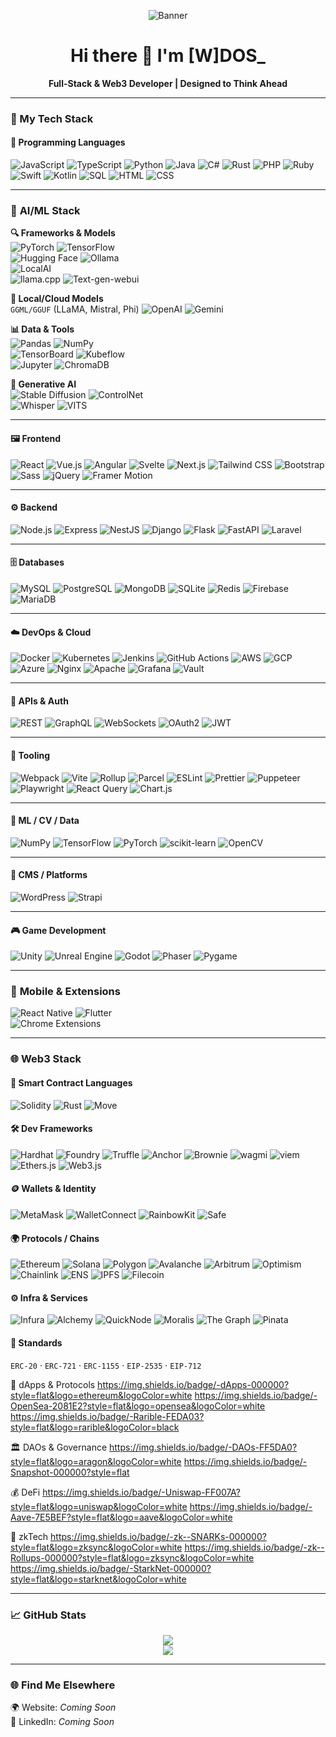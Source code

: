 <p align="center">
  <img src="https://i.ibb.co/8DYJFQTh/WDOS-Banner.png" alt="Banner" />
</p>

<h1 align="center">Hi there 👋 I'm [W]DOS_</h1>

<p align="center">
  <b>Full-Stack & Web3 Developer | Designed to Think Ahead</b>
</p>

---

### 🚀 My Tech Stack

#### 🧠 Programming Languages  
![JavaScript](https://img.shields.io/badge/-JavaScript-F7DF1E?style=flat&logo=javascript&logoColor=black)
![TypeScript](https://img.shields.io/badge/-TypeScript-3178C6?style=flat&logo=typescript&logoColor=white)
![Python](https://img.shields.io/badge/-Python-3776AB?style=flat&logo=python&logoColor=white)
![Java](https://img.shields.io/badge/-Java-007396?style=flat&logo=java&logoColor=white)
![C#](https://img.shields.io/badge/-CSharp-239120?style=flat&logo=c-sharp&logoColor=white)
![Rust](https://img.shields.io/badge/-Rust-000000?style=flat&logo=rust&logoColor=white)
![PHP](https://img.shields.io/badge/-PHP-777BB4?style=flat&logo=php&logoColor=white)
![Ruby](https://img.shields.io/badge/-Ruby-CC342D?style=flat&logo=ruby&logoColor=white)
![Swift](https://img.shields.io/badge/-Swift-FA7343?style=flat&logo=swift&logoColor=white)
![Kotlin](https://img.shields.io/badge/-Kotlin-7F52FF?style=flat&logo=kotlin&logoColor=white)
![SQL](https://img.shields.io/badge/-SQL-4479A1?style=flat&logo=postgresql&logoColor=white)
![HTML](https://img.shields.io/badge/-HTML5-E34F26?style=flat&logo=html5&logoColor=white)
![CSS](https://img.shields.io/badge/-CSS3-1572B6?style=flat&logo=css3&logoColor=white)

---

### 🤖 **AI/ML Stack**  
**🔍 Frameworks & Models**  
![PyTorch](https://img.shields.io/badge/-PyTorch-EE4C2C?style=flat&logo=pytorch&logoColor=white) 
![TensorFlow](https://img.shields.io/badge/-TensorFlow-FF6F00?style=flat&logo=tensorflow&logoColor=white)  
![Hugging Face](https://img.shields.io/badge/-Hugging%20Face-FFD21E?style=flat&logo=huggingface&logoColor=black)
![Ollama](https://img.shields.io/badge/-Ollama-7E5BEF?style=flat)  
![LocalAI](https://img.shields.io/badge/-LocalAI-7E5BEF?style=flat)  
![llama.cpp](https://img.shields.io/badge/-llama.cpp-FF6C37?style=flat) 
![Text-gen-webui](https://img.shields.io/badge/-Text%20Gen%20WebUI-7E5BEF?style=flat)  

**🦙 Local/Cloud Models**  
`GGML/GGUF` (LLaMA, Mistral, Phi)
![OpenAI](https://img.shields.io/badge/-OpenAI-412991?style=flat&logo=openai&logoColor=white)
![Gemini](https://img.shields.io/badge/-Gemini-4285F4?style=flat&logo=google-gemini&logoColor=white)  

**📊 Data & Tools**  
![Pandas](https://img.shields.io/badge/-Pandas-150458?style=flat&logo=pandas&logoColor=white) 
![NumPy](https://img.shields.io/badge/-NumPy-013243?style=flat&logo=numpy&logoColor=white)  
![TensorBoard](https://img.shields.io/badge/-TensorBoard-FF6F00?style=flat&logo=tensorflow&logoColor=white) 
![Kubeflow](https://img.shields.io/badge/-Kubeflow-326CE5?style=flat&logo=kubernetes&logoColor=white)  
![Jupyter](https://img.shields.io/badge/-Jupyter-F37626?style=flat&logo=jupyter&logoColor=white) 
![ChromaDB](https://img.shields.io/badge/-ChromaDB-FFD43B?style=flat)  

**🎨 Generative AI**  
![Stable Diffusion](https://img.shields.io/badge/-Stable%20Diffusion-000000?style=flat) 
![ControlNet](https://img.shields.io/badge/-ControlNet-000000?style=flat)  
![Whisper](https://img.shields.io/badge/-Whisper-000000?style=flat&logo=openai&logoColor=white) 
![VITS](https://img.shields.io/badge/-VITS-FF6C37?style=flat)  

---

#### 🖼 Frontend  
![React](https://img.shields.io/badge/-React-20232A?style=flat&logo=react&logoColor=61DAFB)
![Vue.js](https://img.shields.io/badge/-Vue.js-4FC08D?style=flat&logo=vue.js&logoColor=white)
![Angular](https://img.shields.io/badge/-Angular-DD0031?style=flat&logo=angular&logoColor=white)
![Svelte](https://img.shields.io/badge/-Svelte-FF3E00?style=flat&logo=svelte&logoColor=white)
![Next.js](https://img.shields.io/badge/-Next.js-000000?style=flat&logo=next.js&logoColor=white)
![Tailwind CSS](https://img.shields.io/badge/-TailwindCSS-38B2AC?style=flat&logo=tailwind-css&logoColor=white)
![Bootstrap](https://img.shields.io/badge/-Bootstrap-7952B3?style=flat&logo=bootstrap&logoColor=white)
![Sass](https://img.shields.io/badge/-Sass-CC6699?style=flat&logo=sass&logoColor=white)
![jQuery](https://img.shields.io/badge/-jQuery-0769AD?style=flat&logo=jquery&logoColor=white)
![Framer Motion](https://img.shields.io/badge/-Framer%20Motion-ff007f?style=flat&logo=framer&logoColor=white)

---

#### ⚙️ Backend  
![Node.js](https://img.shields.io/badge/-Node.js-339933?style=flat&logo=node.js&logoColor=white)
![Express](https://img.shields.io/badge/-Express-000000?style=flat&logo=express&logoColor=white)
![NestJS](https://img.shields.io/badge/-NestJS-E0234E?style=flat&logo=nestjs&logoColor=white)
![Django](https://img.shields.io/badge/-Django-092E20?style=flat&logo=django&logoColor=white)
![Flask](https://img.shields.io/badge/-Flask-000000?style=flat&logo=flask&logoColor=white)
![FastAPI](https://img.shields.io/badge/-FastAPI-009688?style=flat&logo=fastapi&logoColor=white)
![Laravel](https://img.shields.io/badge/-Laravel-FF2D20?style=flat&logo=laravel&logoColor=white)

---

#### 🗄️ Databases  
![MySQL](https://img.shields.io/badge/-MySQL-4479A1?style=flat&logo=mysql&logoColor=white)
![PostgreSQL](https://img.shields.io/badge/-PostgreSQL-336791?style=flat&logo=postgresql&logoColor=white)
![MongoDB](https://img.shields.io/badge/-MongoDB-47A248?style=flat&logo=mongodb&logoColor=white)
![SQLite](https://img.shields.io/badge/-SQLite-003B57?style=flat&logo=sqlite&logoColor=white)
![Redis](https://img.shields.io/badge/-Redis-DC382D?style=flat&logo=redis&logoColor=white)
![Firebase](https://img.shields.io/badge/-Firebase-FFCA28?style=flat&logo=firebase&logoColor=black)
![MariaDB](https://img.shields.io/badge/-MariaDB-003545?style=flat&logo=mariadb&logoColor=white)

---

#### ☁️ DevOps & Cloud  
![Docker](https://img.shields.io/badge/-Docker-2496ED?style=flat&logo=docker&logoColor=white)
![Kubernetes](https://img.shields.io/badge/-Kubernetes-326CE5?style=flat&logo=kubernetes&logoColor=white)
![Jenkins](https://img.shields.io/badge/-Jenkins-D24939?style=flat&logo=jenkins&logoColor=white)
![GitHub Actions](https://img.shields.io/badge/-GitHub%20Actions-2088FF?style=flat&logo=github-actions&logoColor=white)
![AWS](https://img.shields.io/badge/-AWS-232F3E?style=flat&logo=amazon-aws&logoColor=white)
![GCP](https://img.shields.io/badge/-GCP-4285F4?style=flat&logo=google-cloud&logoColor=white)
![Azure](https://img.shields.io/badge/-Azure-0078D4?style=flat&logo=microsoft-azure&logoColor=white)
![Nginx](https://img.shields.io/badge/-Nginx-009639?style=flat&logo=nginx&logoColor=white)
![Apache](https://img.shields.io/badge/-Apache-D22128?style=flat&logo=apache&logoColor=white)
![Grafana](https://img.shields.io/badge/-Grafana-F46800?style=flat&logo=grafana&logoColor=white)
![Vault](https://img.shields.io/badge/-Vault-000000?style=flat&logo=vault&logoColor=white)

---

#### 🔌 APIs & Auth  
![REST](https://img.shields.io/badge/-REST-ff007f?style=flat)
![GraphQL](https://img.shields.io/badge/-GraphQL-E10098?style=flat&logo=graphql&logoColor=white)
![WebSockets](https://img.shields.io/badge/-WebSockets-43853D?style=flat)
![OAuth2](https://img.shields.io/badge/-OAuth2-ff007f?style=flat)
![JWT](https://img.shields.io/badge/-JWT-000000?style=flat&logo=jsonwebtokens&logoColor=white)

---

#### 🧰 Tooling  
![Webpack](https://img.shields.io/badge/-Webpack-8DD6F9?style=flat&logo=webpack&logoColor=black)
![Vite](https://img.shields.io/badge/-Vite-646CFF?style=flat&logo=vite&logoColor=white)
![Rollup](https://img.shields.io/badge/-Rollup.js-EF3335?style=flat&logo=rollup.js&logoColor=white)
![Parcel](https://img.shields.io/badge/-Parcel-FF6C37?style=flat&logo=parcel&logoColor=white)
![ESLint](https://img.shields.io/badge/-ESLint-4B32C3?style=flat&logo=eslint&logoColor=white)
![Prettier](https://img.shields.io/badge/-Prettier-F7B93E?style=flat&logo=prettier&logoColor=black)
![Puppeteer](https://img.shields.io/badge/-Puppeteer-40B5A4?style=flat&logo=puppeteer&logoColor=white)
![Playwright](https://img.shields.io/badge/-Playwright-2EAD33?style=flat&logo=microsoft&logoColor=white)
![React Query](https://img.shields.io/badge/-React%20Query-FF4154?style=flat&logo=react-query&logoColor=white)
![Chart.js](https://img.shields.io/badge/-Chart.js-FF6384?style=flat&logo=chart.js&logoColor=white)

---

#### 🧪 ML / CV / Data
![NumPy](https://img.shields.io/badge/-NumPy-013243?style=flat&logo=numpy&logoColor=white)
![TensorFlow](https://img.shields.io/badge/-TensorFlow-FF6F00?style=flat&logo=tensorflow&logoColor=white)
![PyTorch](https://img.shields.io/badge/-PyTorch-EE4C2C?style=flat&logo=pytorch&logoColor=white)
![scikit-learn](https://img.shields.io/badge/-scikit--learn-F7931E?style=flat&logo=scikit-learn&logoColor=white)
![OpenCV](https://img.shields.io/badge/-OpenCV-5C3EE8?style=flat&logo=opencv&logoColor=white)

---

#### 🧱 CMS / Platforms  
![WordPress](https://img.shields.io/badge/-WordPress-21759B?style=flat&logo=wordpress&logoColor=white)
![Strapi](https://img.shields.io/badge/-Strapi-4945FF?style=flat&logo=strapi&logoColor=white)

---

#### 🎮 Game Development  
![Unity](https://img.shields.io/badge/-Unity-000000?style=flat&logo=unity&logoColor=white)
![Unreal Engine](https://img.shields.io/badge/-Unreal%20Engine-313131?style=flat&logo=unreal-engine&logoColor=white)
![Godot](https://img.shields.io/badge/-Godot-478CBF?style=flat&logo=godot-engine&logoColor=white)
![Phaser](https://img.shields.io/badge/-Phaser-8BC34A?style=flat)
![Pygame](https://img.shields.io/badge/-Pygame-3670A0?style=flat)

---

### 📱 **Mobile & Extensions**  
![React Native](https://img.shields.io/badge/-React%20Native-61DAFB?style=flat&logo=react&logoColor=white) 
![Flutter](https://img.shields.io/badge/-Flutter-02569B?style=flat&logo=flutter&logoColor=white)  
![Chrome Extensions](https://img.shields.io/badge/-Chrome%20Extensions-4285F4?style=flat&logo=google-chrome&logoColor=white)  

---

### 🌐 Web3 Stack

#### 🔐 Smart Contract Languages  
![Solidity](https://img.shields.io/badge/-Solidity-363636?style=flat&logo=solidity&logoColor=white)
![Rust](https://img.shields.io/badge/-Rust-000000?style=flat&logo=rust&logoColor=white)
![Move](https://img.shields.io/badge/-Move-ff007f?style=flat)

#### 🛠 Dev Frameworks  
![Hardhat](https://img.shields.io/badge/-Hardhat-000000?style=flat)
![Foundry](https://img.shields.io/badge/-Foundry-ff007f?style=flat)
![Truffle](https://img.shields.io/badge/-Truffle-3F3F3F?style=flat&logo=truffle&logoColor=white)
![Anchor](https://img.shields.io/badge/-Anchor-6B4DC4?style=flat)
![Brownie](https://img.shields.io/badge/-Brownie-ff007f?style=flat)
![wagmi](https://img.shields.io/badge/-wagmi-2E2E2E?style=flat)
![viem](https://img.shields.io/badge/-viem-ff007f?style=flat)
![Ethers.js](https://img.shields.io/badge/-Ethers.js-333?style=flat)
![Web3.js](https://img.shields.io/badge/-Web3.js-F16822?style=flat)

#### 🪙 Wallets & Identity  
![MetaMask](https://img.shields.io/badge/-MetaMask-F6851B?style=flat&logo=metamask&logoColor=white)
![WalletConnect](https://img.shields.io/badge/-WalletConnect-3B99FC?style=flat&logo=walletconnect&logoColor=white)
![RainbowKit](https://img.shields.io/badge/-RainbowKit-ff007f?style=flat)
![Safe](https://img.shields.io/badge/-Safe-7C5CFA?style=flat)

#### 🌍 Protocols / Chains  
![Ethereum](https://img.shields.io/badge/-Ethereum-3C3C3D?style=flat&logo=ethereum&logoColor=white)
![Solana](https://img.shields.io/badge/-Solana-00FFA3?style=flat&logo=solana&logoColor=black)
![Polygon](https://img.shields.io/badge/-Polygon-8247E5?style=flat&logo=polygon&logoColor=white)
![Avalanche](https://img.shields.io/badge/-Avalanche-E84142?style=flat&logo=avalanche&logoColor=white)
![Arbitrum](https://img.shields.io/badge/-Arbitrum-28A0F0?style=flat)
![Optimism](https://img.shields.io/badge/-Optimism-FF0420?style=flat)
![Chainlink](https://img.shields.io/badge/-Chainlink-375BD2?style=flat&logo=chainlink&logoColor=white)
![ENS](https://img.shields.io/badge/-ENS-3A3A3A?style=flat)
![IPFS](https://img.shields.io/badge/-IPFS-65C2CB?style=flat&logo=ipfs&logoColor=white)
![Filecoin](https://img.shields.io/badge/-Filecoin-0090FF?style=flat&logo=filecoin&logoColor=white)

#### ⚙️ Infra & Services  
![Infura](https://img.shields.io/badge/-Infura-F46363?style=flat)
![Alchemy](https://img.shields.io/badge/-Alchemy-1868DC?style=flat)
![QuickNode](https://img.shields.io/badge/-QuickNode-4A90E2?style=flat)
![Moralis](https://img.shields.io/badge/-Moralis-43D9AD?style=flat)
![The Graph](https://img.shields.io/badge/-The%20Graph-6747ED?style=flat&logo=the-graph&logoColor=white)
![Pinata](https://img.shields.io/badge/-Pinata-FE53BB?style=flat)

#### 📜 Standards  
`ERC-20` · `ERC-721` · `ERC-1155` · `EIP-2535` · `EIP-712`

🧩 dApps & Protocols
https://img.shields.io/badge/-dApps-000000?style=flat&logo=ethereum&logoColor=white
https://img.shields.io/badge/-OpenSea-2081E2?style=flat&logo=opensea&logoColor=white
https://img.shields.io/badge/-Rarible-FEDA03?style=flat&logo=rarible&logoColor=black

🏛 DAOs & Governance
https://img.shields.io/badge/-DAOs-FF5DA0?style=flat&logo=aragon&logoColor=white
https://img.shields.io/badge/-Snapshot-000000?style=flat

💰 DeFi
https://img.shields.io/badge/-Uniswap-FF007A?style=flat&logo=uniswap&logoColor=white
https://img.shields.io/badge/-Aave-7E5BEF?style=flat&logo=aave&logoColor=white

🔐 zkTech
https://img.shields.io/badge/-zk--SNARKs-000000?style=flat&logo=zksync&logoColor=white
https://img.shields.io/badge/-zk--Rollups-000000?style=flat&logo=zksync&logoColor=white
https://img.shields.io/badge/-StarkNet-000000?style=flat&logo=starknet&logoColor=white

---

### 📈 GitHub Stats

<p align="center">
  <img src="https://github-readme-stats.vercel.app/api?username=W-DOS0&show_icons=true&theme=radical" />
  <br/>
  <img src="https://github-readme-streak-stats.herokuapp.com/?user=W-DOS0&theme=radical" />
</p>

---

### 🌐 Find Me Elsewhere  
🌍 Website: *Coming Soon*  
💼 LinkedIn: *Coming Soon*
